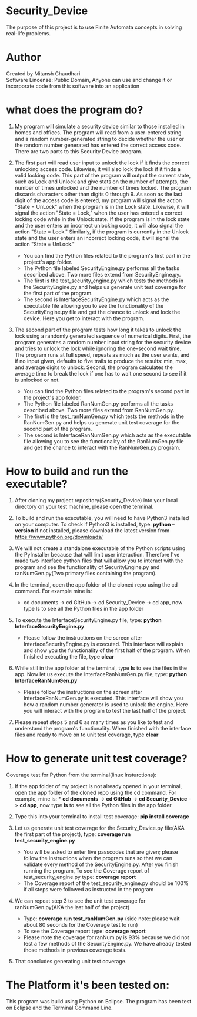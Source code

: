 # Security_Device
The purpose of this project is to use Finite Automata concepts in solving real-life problems.

# Author 
Created by Mitansh Chaudhari   
Software Lincense: Public Domain, Anyone can use and change it or incorporate code from this software into an application 

# what does the program do?


1. My program will simulate a security device similar to those installed in homes and offices. The program will read from a user-entered string and a random number-generated string to decide whether the user or the random number generated has entered the correct access code. There are two parts to this Security Device program.

2. The first part will read user input to unlock the lock if it finds the correct unlocking access code. Likewise, it will also lock the lock if it finds a valid locking code. This part of the program will output the current state, such as Lock and Unlock and give stats on the number of attempts, the number of times unlocked and the number of times locked. The program discards characters other than digits 0 through 9. As soon as the last digit of the access code is entered, my program will signal the action "State = UnLock" when the program is in the Lock state. Likewise, it will signal the action "State = Lock," when the user has entered a correct locking code while in the Unlock state. If the program is in the lock state and the user enters an incorrect unlocking code, it will also signal the action "State = Lock." Similarly, if the program is currently in the Unlock state and the user enters an incorrect locking code, it will signal the action "State = UnLock."
      * You can find the Python files related to the program's first part in the project's app folder.
      * The Python file labeled SecurityEngine.py performs all the tasks described above. Two more files extend from SecurityEngine.py.
      * The first is the test_security_engine.py which tests the methods in the   SecurityEngine.py and helps us generate unit test coverage for the first part of the program.
      * The second is InterfaceSecurityEngine.py which acts as the executable file allowing you to see the functionality of the SecurityEngine.py file and get the chance to unlock and lock the device. Here you get to interact with the program. 
 3. The second part of the program tests how long it takes to unlock the lock using a randomly generated sequence of numerical digits. First, the program generates a random number input string for the security device and tries to unlock the lock while ignoring the one-second wait time. The program runs at full speed, repeats as much as the user wants, and if no input given, defaults to five trails to produce the results: min, max, and average digits to unlock. Second, the program calculates the average time to break the lock if one has to wait one second to see if it is unlocked or not.
      * You can find the Python files related to the program's second part in the project's app folder. 
      * The Python file labeled RanNumGen.py performs all the tasks described above. Two more files extend from RanNumGen.py.
      * The first is the test_ranNumGen.py which tests the methods in the RanNumGen.py and helps us generate unit test coverage for the second part of the program.
      * The second is InterfaceRanNumGen.py which acts as the executable file allowing you to see the functionality of the RanNumGen.py file and get the chance to interact with the RanNumGen.py program. 
      
    
     
# How to build and run the executable?
1. After cloning my project repository(Security_Device) into your local directory on your test machine, please open the terminal.
2. To build and run the executable, you will need to have Python3 installed on your computer. To check if Python3 is installed, type: **python –version**
if not installed, please download the latest version from https://www.python.org/downloads/
3. We will not create a standalone executable of the Python scripts using the PyInstaller because that will limit user interaction. Therefore I've made two interface python files that will allow you to interact with the program and see the functionality of SecurityEngine.py and ranNumGen.py(Two primary files containing the program).
4. In the terminal, open the app folder of the cloned repo using the cd command. For example mine is:
     * cd documents -> cd GitHub -> cd Security_Device -> cd app, now type ls to see all the Python files in the app folder
5. To execute the InterfaceSecurityEngine.py file, type: **python InterfaceSecurityEngine.py**
     * Please follow the instructions on the screen after InterfaceSecurityEngine.py is executed. This interface will explain and show you the functionality of the first half of the program. When finished executing the file, type **clear**   
6. While still in the app folder at the terminal, type **ls** to see the files in the app. Now let us execute the InterfaceRanNumGen.py file, type: **python InterfaceRanNumGen.py**
     * Please follow the instructions on the screen after InterfaceRanNumGen.py is executed. This interface will show you how a random number generator is used to unlock the engine. Here you will interact with the program to test the last half of the project.
     
7. Please repeat steps 5 and 6 as many times as you like to test and understand the program's functionality. When finished with the interface files and ready to move on to unit test coverage, type **clear** 
  

# How to generate unit test coverage?
Coverage test for Python from the terminal(linux Insturctions):  


1.  If the app folder of my project is not already opened in your terminal, open the app folder of the cloned repo using the cd command. For example, mine is:
		* **cd documents** -> **cd GitHub** -> **cd Security_Device** -> **cd app**, now type **ls** to see all the Python files in the app folder
2. Type this into your terminal to install test coverage: **pip install coverage** 
3. Let us generate unit test coverage for the Security_Device.py file(AKA the first part of the project), type: **coverage run test_security_engine.py**
     * You will be asked to enter five passcodes that are given; please follow the instructions when the program runs so that we can validate every method of the SecurityEngine.py.
     After you finish running the program, To see the Coverage report of test_security_engine.py type: **coverage report**
     * The Coverage report of the test_security_engine.py should be 100% if all steps were followed as instructed in the program
4. We can repeat step 3 to see the unit test coverage for ranNumGen.py(AKA the last half of the project) 
     * Type: **coverage run test_ranNumGen.py** (side note: please wait about 80 seconds for the Coverage test to run)
     * To see the Coverage report type: **coverage report**
     * Please note the coverage for ranNum.py is 93% because we did not test a few methods of the SecurityEngine.py. We have already tested those methods in previous coverage tests.
     
5. That concludes generating unit test coverage.

# The Platform it's been tested on: 
This program was build using Python on Eclipse. The program has been test on Eclipse and the Terminal Command Line.  




